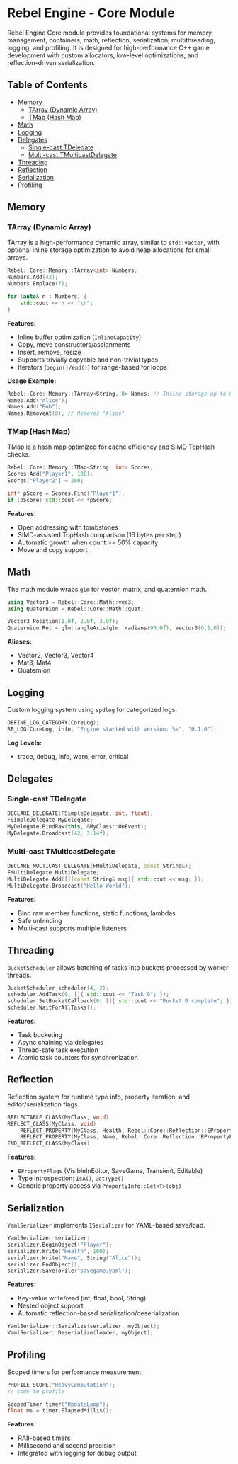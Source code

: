 # Rebel Engine - Core Module

Rebel Engine Core module provides foundational systems for memory management, containers, math, reflection, serialization, multithreading, logging, and profiling. It is designed for high-performance C++ game development with custom allocators, low-level optimizations, and reflection-driven serialization.

## Table of Contents

- [Memory](#memory)
  - [TArray (Dynamic Array)](#tarray-dynamic-array)
  - [TMap (Hash Map)](#tmap-hash-map)
- [Math](#math)
- [Logging](#logging)
- [Delegates](#delegates)
  - [Single-cast TDelegate](#single-cast-tdelegate)
  - [Multi-cast TMulticastDelegate](#multi-cast-tmulticastdelegate)
- [Threading](#threading)
- [Reflection](#reflection)
- [Serialization](#serialization)
- [Profiling](#profiling)

## Memory

### TArray (Dynamic Array)

TArray is a high-performance dynamic array, similar to `std::vector`, with optional inline storage optimization to avoid heap allocations for small arrays.

```cpp
Rebel::Core::Memory::TArray<int> Numbers;
Numbers.Add(42);
Numbers.Emplace(7);

for (auto& n : Numbers) {
    std::cout << n << "\n";
}
```

**Features:**

- Inline buffer optimization (`InlineCapacity`)
- Copy, move constructors/assignments
- Insert, remove, resize
- Supports trivially copyable and non-trivial types
- Iterators (`begin()/end()`) for range-based for loops

**Usage Example:**

```cpp
Rebel::Core::Memory::TArray<String, 8> Names; // Inline storage up to 8 strings
Names.Add("Alice");
Names.Add("Bob");
Names.RemoveAt(0); // Removes "Alice"
```

### TMap (Hash Map)

TMap is a hash map optimized for cache efficiency and SIMD TopHash checks.

```cpp
Rebel::Core::Memory::TMap<String, int> Scores;
Scores.Add("Player1", 100);
Scores["Player2"] = 200;

int* pScore = Scores.Find("Player1");
if (pScore) std::cout << *pScore;
```

**Features:**

- Open addressing with tombstones
- SIMD-assisted TopHash comparison (16 bytes per step)
- Automatic growth when count >= 50% capacity
- Move and copy support

## Math

The math module wraps `glm` for vector, matrix, and quaternion math.

```cpp
using Vector3 = Rebel::Core::Math::vec3;
using Quaternion = Rebel::Core::Math::quat;

Vector3 Position(1.0f, 2.0f, 3.0f);
Quaternion Rot = glm::angleAxis(glm::radians(90.0f), Vector3(0,1,0));
```

**Aliases:**

- Vector2, Vector3, Vector4
- Mat3, Mat4
- Quaternion

## Logging

Custom logging system using `spdlog` for categorized logs.

```cpp
DEFINE_LOG_CATEGORY(CoreLog);
RB_LOG(CoreLog, info, "Engine started with version: %s", "0.1.0");
```

**Log Levels:**
- trace, debug, info, warn, error, critical

## Delegates

### Single-cast TDelegate

```cpp
DECLARE_DELEGATE(FSimpleDelegate, int, float);
FSimpleDelegate MyDelegate;
MyDelegate.BindRaw(this, &MyClass::OnEvent);
MyDelegate.Broadcast(42, 3.14f);
```

### Multi-cast TMulticastDelegate

```cpp
DECLARE_MULTICAST_DELEGATE(FMultiDelegate, const String&);
FMultiDelegate MultiDelegate;
MultiDelegate.Add([](const String& msg){ std::cout << msg; });
MultiDelegate.Broadcast("Hello World");
```

**Features:**

- Bind raw member functions, static functions, lambdas
- Safe unbinding
- Multi-cast supports multiple listeners

## Threading

`BucketScheduler` allows batching of tasks into buckets processed by worker threads.

```cpp
BucketScheduler scheduler(4, 2);
scheduler.AddTask(0, []{ std::cout << "Task 0"; });
scheduler.SetBucketCallback(0, []{ std::cout << "Bucket 0 complete"; });
scheduler.WaitForAllTasks();
```

**Features:**

- Task bucketing
- Async chaining via delegates
- Thread-safe task execution
- Atomic task counters for synchronization

## Reflection

Reflection system for runtime type info, property iteration, and editor/serialization flags.

```cpp
REFLECTABLE_CLASS(MyClass, void)
REFLECT_CLASS(MyClass, void)
    REFLECT_PROPERTY(MyClass, Health, Rebel::Core::Reflection::EPropertyFlags::SaveGame)
    REFLECT_PROPERTY(MyClass, Name, Rebel::Core::Reflection::EPropertyFlags::Editable)
END_REFLECT_CLASS(MyClass)
```

**Features:**

- `EPropertyFlags` (VisibleInEditor, SaveGame, Transient, Editable)
- Type introspection: `IsA()`, `GetType()`
- Generic property access via `PropertyInfo::Get<T>(obj)`

## Serialization

`YamlSerializer` implements `ISerializer` for YAML-based save/load.

```cpp
YamlSerializer serializer;
serializer.BeginObject("Player");
serializer.Write("Health", 100);
serializer.Write("Name", String("Alice"));
serializer.EndObject();
serializer.SaveToFile("savegame.yaml");
```

**Features:**

- Key-value write/read (int, float, bool, String)
- Nested object support
- Automatic reflection-based serialization/deserialization

```cpp
YamlSerializer::Serialize(serializer, myObject);
YamlSerializer::Deserialize(loader, myObject);
```

## Profiling

Scoped timers for performance measurement:

```cpp
PROFILE_SCOPE("HeavyComputation");
// code to profile

ScopedTimer timer("UpdateLoop");
float ms = timer.ElapsedMillis();
```

**Features:**

- RAII-based timers
- Millisecond and second precision
- Integrated with logging for debug output

